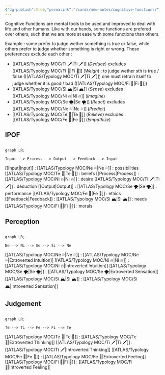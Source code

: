 ```yaml
---
{"dg-publish":true,"permalink":"/cards/new-notes/cognitive-functions/","created":"","updated":""}
---
```



Cognitive Functions are mental tools to be used and improved to deal with life and other humans. 
Like with our hands, some functions are prefered over others, such that we are more at ease with some functions than others. 

Example : some prefer to judge wether something is true or false, while others prefer to judge whether something is right or wrong. 
These preferences exclude each other : 
- [[ATLAS/Typology MOC/Ti 🗡️\|Ti 🗡️]] (*Deduce*) excludes [[ATLAS/Typology MOC/Fi 🔱\|Fi 🔱]] (*Weigh*) : to judge wether sth is true / false ([[ATLAS/Typology MOC/Ti 🗡️\|Ti 🗡️]]) one must retrain itself to judge whether it is good / bad ([[ATLAS/Typology MOC/Fi 🔱\|Fi 🔱]])
- [[ATLAS/Typology MOC/Si 🏔️\|Si 🏔️]] (*Sense*) excludes [[ATLAS/Typology MOC/Ni 🔥\|Ni 🔥]] (*Imagine*) 
- [[ATLAS/Typology MOC/Se 🌪️\|Se 🌪️]] (*React*) excludes [[ATLAS/Typology MOC/Ne 💦\|Ne 💦]] (*Predict*)
- [[ATLAS/Typology MOC/Te 🏹\|Te 🏹]] (*Believe*) excludes [[ATLAS/Typology MOC/Fe 💉\|Fe 💉]] (*Empathize*) 

## IPOF
```mermaid

graph LR; 

Input --> Process --> Output --> Feedback --> Input

```

[[Input\|Input]] : 
	[[ATLAS/Typology MOC/Ne 💦\|Ne 💦]] : possibilities
	[[ATLAS/Typology MOC/Te 🏹\|Te 🏹]] : beliefs 
[[Process\|Process]] : 
	[[ATLAS/Typology MOC/Ni 🔥\|Ni 🔥]] : desire
	[[ATLAS/Typology MOC/Ti 🗡️\|Ti 🗡️]] : deduction
[[Output\|Output]] : 
	[[ATLAS/Typology MOC/Se 🌪️\|Se 🌪️]] : performance
	[[ATLAS/Typology MOC/Fe 💉\|Fe 💉]] : ethics
[[Feedback\|Feedback]] : 
	[[ATLAS/Typology MOC/Si 🏔️\|Si 🏔️]] : needs
	[[ATLAS/Typology MOC/Fi 🔱\|Fi 🔱]] : morals

## Perception
```mermaid

graph LR; 

Ne --> Ni --> Se --> Si --> Ne

```

[[ATLAS/Typology MOC/Ne 💦\|Ne 💦]] : [[ATLAS/Typology MOC/Ne 💦\|Extroverted Intuition]]
[[ATLAS/Typology MOC/Ni 🔥\|Ni 🔥]] : [[ATLAS/Typology MOC/Ni 🔥\|Introverted Intuition]]
[[ATLAS/Typology MOC/Se 🌪️\|Se 🌪️]] : [[ATLAS/Typology MOC/Se 🌪️\|Extroverted Sensation]]
[[ATLAS/Typology MOC/Si 🏔️\|Si 🏔️]] : [[ATLAS/Typology MOC/Si 🏔️\|Introverted Sensation]]

## Judgement
```mermaid

graph LR; 

Te --> Ti --> Fe --> Fi --> Te

```

[[ATLAS/Typology MOC/Te 🏹\|Te 🏹]] : [[ATLAS/Typology MOC/Te 🏹\|Extroverted Thinking]] 
[[ATLAS/Typology MOC/Ti 🗡️\|Ti 🗡️]] : [[ATLAS/Typology MOC/Ti 🗡️\|Introverted Thinking]]
[[ATLAS/Typology MOC/Fe 💉\|Fe 💉]] : [[ATLAS/Typology MOC/Fe 💉\|Extroverted Feeling]]
[[ATLAS/Typology MOC/Fi 🔱\|Fi 🔱]] : [[ATLAS/Typology MOC/Fi 🔱\|Introverted Feeling]]

